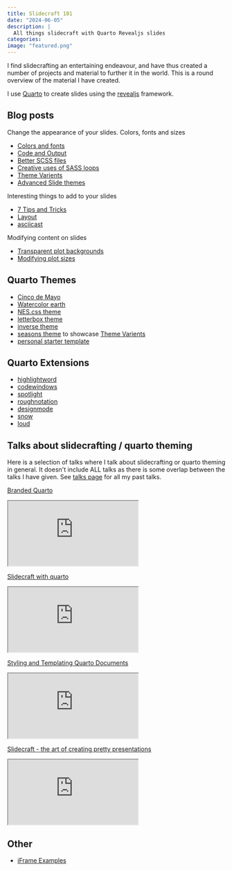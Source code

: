 ```yaml
---
title: Slidecraft 101
date: "2024-06-05"
description: |
  All things slidecraft with Quarto Revealjs slides
categories:
image: "featured.png"
---
```




I find slidecrafting an entertaining endeavour, and have thus created a number of projects and material to further it in the world. This is a round overview of the material I have created.

I use [Quarto](https://quarto.org/) to create slides using the [revealjs](https://revealjs.com/) framework.

## Blog posts

Change the appearance of your slides. Colors, fonts and sizes

- [Colors and fonts](../../post/slidecraft-colors-fonts/index.md)
- [Code and Output](../../post/slidecraft-code-output/index.md)
- [Better SCSS files](../../post/slidecraft-scss-uses/index.qmd)
- [Creative uses of SASS loops](../../post/slidecraft-scss-loops/index.qmd)
- [Theme Varients](../../post/slidecraft-theme-variants/index.md)
- [Advanced Slide themes](../../post/slidecraft-scss-themes/index.qmd)

Interesting things to add to your slides

- [7 Tips and Tricks](../../post/slidecraft-7-tips-and-tricks/index.qmd)
- [Layout](../../post/slidecraft-layout/index.qmd)
- [asciicast](../../post/slidecraft-asciicast/index.qmd)

Modifying content on slides

- [Transparent plot backgrounds](../../post/slidecraft-plot-backgrounds/index.qmd)
- [Modifying plot sizes](../../post/slidecraft-plot-sizing/index.qmd)

## Quarto Themes

- [Cinco de Mayo](https://github.com/EmilHvitfeldt/quarto-revealjs-cinco-de-mayo)
- [Watercolor earth](https://github.com/EmilHvitfeldt/quarto-revealjs-earth)
- [NES.css theme](https://github.com/EmilHvitfeldt/quarto-nes-theme)
- [letterbox theme](https://github.com/EmilHvitfeldt/quarto-revealjs-letterbox)
- [inverse theme](https://github.com/EmilHvitfeldt/quarto-revealjs-inverse)
- [seasons theme](https://github.com/EmilHvitfeldt/quarto-revealjs-seasons) to showcase [Theme Varients](../../post/slidecraft-theme-variants/index.md)
- [personal starter template](https://github.com/EmilHvitfeldt/quarto-revealjs-template)

## Quarto Extensions

- [highlightword](https://github.com/EmilHvitfeldt/quarto-revealjs-highlightword)
- [codewindows](https://github.com/EmilHvitfeldt/quarto-revealjs-codewindow)
- [spotlight](https://github.com/EmilHvitfeldt/quarto-revealjs-spotlight)
- [roughnotation](https://github.com/EmilHvitfeldt/quarto-roughnotation)
- [designmode](https://github.com/EmilHvitfeldt/quarto-designmode)
- [snow](https://github.com/EmilHvitfeldt/quarto-snow)
- [loud](https://github.com/EmilHvitfeldt/quarto-revealjs-loud)

## Talks about slidecrafting / quarto theming

Here is a selection of talks where I talk about slidecrafting or quarto theming in general. It doesn't include ALL talks as there is some overlap between the talks I have given. See [talks page](../../talks.qmd) for all my past talks.

[Branded Quarto](../../talk/2024-06-05-branded-quarto/index.md)

<iframe class="slide-deck" src="https://emilhvitfeldt.github.io/talk-branded-quarto/"></iframe>

[Slidecraft with quarto](../../talk/2023-11-27-slc-slidecraft/index.md)

<iframe class="slide-deck" src="https://emilhvitfeldt.github.io/talk-slc-slidecraft/"></iframe>

[Styling and Templating Quarto Documents](../../talk/2023-09-19-quarto-theming-positconf/index.md)

<iframe class="slide-deck" src="https://emilhvitfeldt.github.io/talk-quarto-theming-positconf/"></iframe>

[Slidecraft - the art of creating pretty presentations](../../talk/2023-07-13-nyr-slidecraft/index.md)

<iframe class="slide-deck" src="https://emilhvitfeldt.github.io/talk-nyr-slidecraft/"></iframe>

## Other

- [iFrame Examples](https://github.com/EmilHvitfeldt/quarto-iframe-examples)
